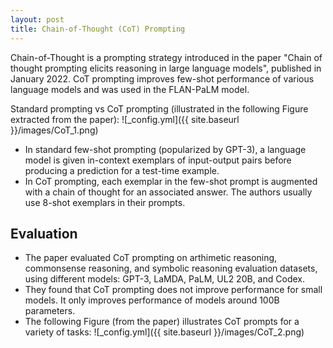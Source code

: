 ```yaml
---
layout: post
title: Chain-of-Thought (CoT) Prompting
---
```


Chain-of-Thought is a prompting strategy introduced in the paper "Chain of thought prompting elicits reasoning in large language models", published in January 2022. CoT prompting improves few-shot performance of various language models and was used in the FLAN-PaLM model.

Standard prompting vs CoT prompting (illustrated in the following Figure extracted from the paper):
![_config.yml]({{ site.baseurl }}/images/CoT_1.png)
* In standard few-shot prompting (popularized by GPT-3), a language model is given in-context exemplars of input-output pairs before producing a prediction for a test-time example.
* In CoT prompting, each exemplar in the few-shot prompt is augmented with a chain of thought for an associated answer. The authors usually use 8-shot exemplars in their prompts.

## Evaluation
* The paper evaluated CoT prompting on arthimetic reasoning, commonsense reasoning, and symbolic reasoning evaluation datasets, using different models: GPT-3, LaMDA, PaLM, UL2 20B, and Codex. 
* They found that CoT prompting does not improve performance for small models. It only improves performance of models around 100B parameters.
* The following Figure (from the paper) illustrates CoT prompts for a variety of tasks:
![_config.yml]({{ site.baseurl }}/images/CoT_2.png)
